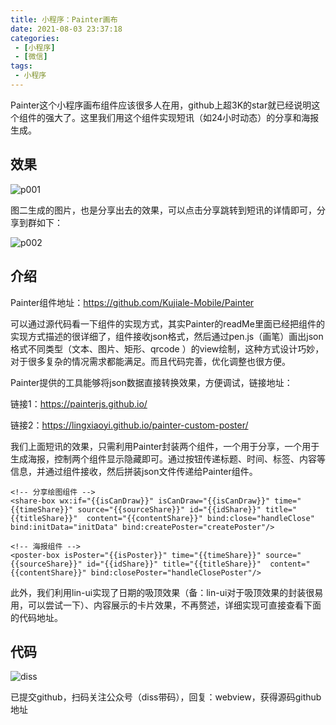 ```yaml
---
title: 小程序：Painter画布
date: 2021-08-03 23:37:18
categories: 
 - [小程序]
 - [微信]
tags:
 - 小程序
---
```


Painter这个小程序画布组件应该很多人在用，github上超3K的star就已经说明这个组件的强大了。这里我们用这个组件实现短讯（如24小时动态）的分享和海报生成。

<!--more-->

## 效果

![p001](https://ossbao.oss-cn-qingdao.aliyuncs.com/blog/2021/wx/pt/p001.jpg)



图二生成的图片，也是分享出去的效果，可以点击分享跳转到短讯的详情即可，分享到群如下：

![p002](https://ossbao.oss-cn-qingdao.aliyuncs.com/blog/2021/wx/pt/p002.jpg)

## 介绍

Painter组件地址：https://github.com/Kujiale-Mobile/Painter

可以通过源代码看一下组件的实现方式，其实Painter的readMe里面已经把组件的实现方式描述的很详细了，组件接收json格式，然后通过pen.js（画笔）画出json格式不同类型（文本、图片、矩形、qrcode ）的view绘制，这种方式设计巧妙，对于很多复杂的情况需求都能满足。而且代码完善，优化调整也很方便。

Painter提供的工具能够将json数据直接转换效果，方便调试，链接地址：

链接1：https://painterjs.github.io/

链接2：https://lingxiaoyi.github.io/painter-custom-poster/

我们上面短讯的效果，只需利用Painter封装两个组件，一个用于分享，一个用于生成海报，控制两个组件显示隐藏即可。通过按钮传递标题、时间、标签、内容等信息，并通过组件接收，然后拼装json文件传递给Painter组件。

```
<!-- 分享绘图组件 -->
<share-box wx:if="{{isCanDraw}}" isCanDraw="{{isCanDraw}}" time="{{timeShare}}" source="{{sourceShare}}" id="{{idShare}}" title="{{titleShare}}"  content="{{contentShare}}" bind:close="handleClose"  bind:initData="initData" bind:createPoster="createPoster"/>

<!-- 海报组件 -->
<poster-box isPoster="{{isPoster}}" time="{{timeShare}}" source="{{sourceShare}}" id="{{idShare}}" title="{{titleShare}}"  content="{{contentShare}}" bind:closePoster="handleClosePoster"/>
```

此外，我们利用lin-ui实现了日期的吸顶效果（备：lin-ui对于吸顶效果的封装很易用，可以尝试一下）、内容展示的卡片效果，不再赘述，详细实现可直接查看下面的代码地址。

## 代码

![diss](https://ossbao.oss-cn-qingdao.aliyuncs.com/blog/2021/wx/ssn/diss.jpg)

已提交github，扫码关注公众号（diss带码），回复：webview，获得源码github地址

